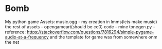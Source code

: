 # Bomb
My python game
Assets:
music.ogg - my creation in lmms(lets make music)
the rest of assets - opengameart(should be cc0)
code - mine
tonegen.py - reference: https://stackoverflow.com/questions/7816294/simple-pygame-audio-at-a-frequency
and the template for game was from somewhere onm the net
